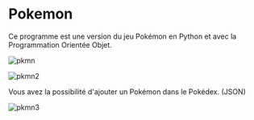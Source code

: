 # Pokemon
Ce programme est une version du jeu Pokémon en Python et avec la Programmation Orientée Objet.

![pkmn](https://user-images.githubusercontent.com/115154379/236406603-503ed971-6db4-4f0b-b3c3-0b879d2d30e2.PNG)

![pkmn2](https://user-images.githubusercontent.com/115154379/236407272-d47acc77-b837-46ad-be8c-186d081486fb.PNG)

Vous avez la possibilité d'ajouter un Pokémon dans le Pokédex. (JSON)

![pkmn3](https://user-images.githubusercontent.com/115154379/236409303-f240a465-844b-4bdc-9107-6540ed3b9acc.PNG)
